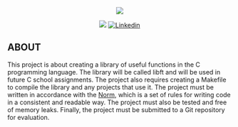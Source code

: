 <p align="center">
    <img src="https://cdn.discordapp.com/attachments/799651529442328600/1186838159452020736/github_piscine_and_common_core_banner_piscine.png?ex=6594b42b&is=65823f2b&hm=25c6638ad12fc834e31b62af27f3ad87f5c4ed83962be12f45ecf9092a0b63b1&"/>
</p>

<p align="center">
<img src="https://img.shields.io/badge/State-In_Progress-blue"/>
<a href='https://www.linkedin.com/in/rofly' target="_blank"><img alt='Linkedin' src='https://img.shields.io/badge/LinkedIn-100000?style=flat-square&logo=Linkedin&logoColor=white&labelColor=0A66C2&color=0A66C2'/></a>
</p>



## ABOUT
This project is about creating a library of useful functions in the C programming language. 
The library will be called libft and will be used in future C school assignments. 
The project also requires creating a Makefile to compile the library and any projects that use it. The project must be written in accordance with the [Norm](https://github.com/42School/norminette/blob/master/pdf/en.norm.pdf), which is a set of rules for writing code in a consistent and readable way. 
The project must also be tested and free of memory leaks. Finally, the project must be submitted to a Git repository for evaluation.
